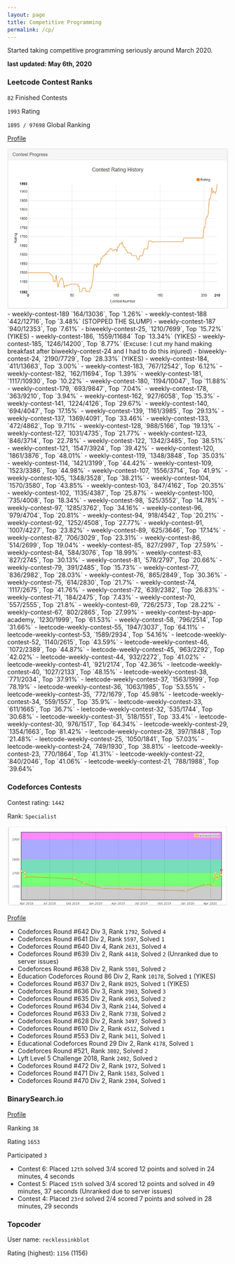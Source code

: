 ```yaml
---
layout: page
title: Competitive Programming
permalink: /cp/
---
```


Started taking competitive programming seriously around March 2020.

**last updated: May 6th, 2020**

### Leetcode Contest Ranks

`82` Finished Contests

`1993` Rating

`1895 / 97698` Global Ranking

[Profile](https://leetcode.com/jonathantsang/)

<img src="leetcode.jpg"/>
- weekly-contest-189 `164/13036`, Top `1.26%`
- weekly-contest-188 `442/12716`, Top `3.48%` (STOPPED THE SLUMP)
- weekly-contest-187 `940/12353`, Top `7.61%`
- biweekly-contest-25, `1210/7699`, Top `15.72%` (YIKES)
- weekly-contest-186, `1559/11684` Top `13.34%` (YIKES)
- weekly-contest-185, `1246/14200`, Top `8.77%` (Excuse: I cut my hand making breakfast after biweekly-contest-24 and I had to do this injured)
- biweekly-contest-24, `2190/7729`, Top `28.33%` (YIKES)
- weekly-contest-184, `411/13663`, Top `3.00%`
- weekly-contest-183, `767/12542`, Top `6.12%`
- weekly-contest-182, `162/11694`, Top `1.39%`
- weekly-contest-181, `1117/10930`, Top `10.22%`
- weekly-contest-180, `1194/10047`, Top `11.88%`
- weekly-contest-179, `693/9847`, Top `7.04%`
- weekly-contest-178, `363/9210`, Top `3.94%`
- weekly-contest-162, `927/6058`, Top `15.3%`
- weekly-contest-141, `1224/4126`, Top `29.67%`
- weekly-contest-140, `694/4047`, Top `17.15%`
- weekly-contest-139, `1161/3985`, Top `29.13%`
- weekly-contest-137, `1369/4091`, Top `33.46%`
- weekly-contest-133, `472/4862`, Top `9.71%`
- weekly-contest-128, `988/5166`, Top `19.13%`
- weekly-contest-127, `1031/4735`, Top `21.77%`
- weekly-contest-123, `846/3714`, Top `22.78%`
- weekly-contest-122, `1342/3485`, Top `38.51%`
- weekly-contest-121, `1547/3924`, Top `39.42%`
- weekly-contest-120, `1861/3876`, Top `48.01%`
- weekly-contest-119, `1348/3848`, Top `35.03%`
- weekly-contest-114, `1421/3199`, Top `44.42%`
- weekly-contest-109, `1523/3386`, Top `44.98%`
- weekly-contest-107, `1556/3714`, Top `41.9%`
- weekly-contest-105, `1348/3528`, Top `38.21%`
- weekly-contest-104, `1570/3580`, Top `43.85%`
- weekly-contest-103, `847/4162`, Top `20.35%`
- weekly-contest-102, `1135/4387`, Top `25.87%`
- weekly-contest-100, `735/4008`, Top `18.34%`
- weekly-contest-98, `525/3552`, Top `14.78%`
- weekly-contest-97, `1285/3762`, Top `34.16%`
- weekly-contest-96, `979/4704`, Top `20.81%`
- weekly-contest-94, `918/4542`, Top `20.21%`
- weekly-contest-92, `1252/4508`, Top `27.77%`
- weekly-contest-91, `1007/4227`, Top `23.82%`
- weekly-contest-89, `625/3646`, Top `17.14%`
- weekly-contest-87, `706/3029`, Top `23.31%`
- weekly-contest-86, `514/2699`, Top `19.04%`
- weekly-contest-85, `827/2997`, Top `27.59%`
- weekly-contest-84, `584/3076`, Top `18.99%`
- weekly-contest-83, `827/2745`, Top `30.13%`
- weekly-contest-81, `578/2797`, Top `20.66%`
- weekly-contest-79, `391/2485`, Top `15.73%`
- weekly-contest-77, `836/2982`, Top `28.03%`
- weekly-contest-76, `865/2849`, Top `30.36%`
- weekly-contest-75, `614/2830`, Top `21.7%`
- weekly-contest-74, `1117/2675`, Top `41.76%`
- weekly-contest-72, `639/2382`, Top `26.83%`
- weekly-contest-71, `184/2475`, Top `7.43%`
- weekly-contest-70, `557/2555`, Top `21.8%`
- weekly-contest-69, `726/2573`, Top `28.22%`
- weekly-contest-67, `802/2865`, Top `27.99%`
- weekly-contest-by-app-academy, `1230/1999`, Top `61.53%`
- weekly-contest-58, `796/2514`, Top `31.66%`
- leetcode-weekly-contest-55, `1947/3037`, Top `64.11%`
- leetcode-weekly-contest-53, `1589/2934`, Top `54.16%`
- leetcode-weekly-contest-52, `1140/2615`, Top `43.59%`
- leetcode-weekly-contest-46, `1072/2389`, Top `44.87%`
- leetcode-weekly-contest-45, `963/2292`, Top `42.02%`
- leetcode-weekly-contest-44, `932/2272`, Top `41.02%`
- leetcode-weekly-contest-41, `921/2174`, Top `42.36%`
- leetcode-weekly-contest-40, `1027/2133`, Top `48.15%`
- leetcode-weekly-contest-38, `771/2034`, Top `37.91%`
- leetcode-weekly-contest-37, `1563/1999`, Top `78.19%`
- leetcode-weekly-contest-36, `1063/1985`, Top `53.55%`
- leetcode-weekly-contest-35, `772/1679`, Top `45.98%`
- leetcode-weekly-contest-34, `559/1557`, Top `35.9%`
- leetcode-weekly-contest-33, `611/1665`, Top `36.7%`
- leetcode-weekly-contest-32, `535/1744`, Top `30.68%`
- leetcode-weekly-contest-31, `518/1551`, Top `33.4%`
- leetcode-weekly-contest-30, `976/1517`, Top `64.34%`
- leetcode-weekly-contest-29, `1354/1663`, Top `81.42%`
- leetcode-weekly-contest-28, `397/1848`, Top `21.48%`
- leetcode-weekly-contest-25, `1050/1841`, Top `57.03%`
- leetcode-weekly-contest-24, `749/1930`, Top `38.81%`
- leetcode-weekly-contest-23, `770/1864`, Top `41.31%`
- leetcode-weekly-contest-22, `840/2046`, Top `41.06%`
- leetcode-weekly-contest-21, `788/1988`, Top `39.64%`

### Codeforces Contests

Contest rating: `1442`

Rank: `Specialist`

<img src="codeforces.jpg"/>

[Profile](https://codeforces.com/contests/with/recklessinkblot)

- Codeforces Round \#642 Div 3, Rank `1792`, Solved `4`
- Codeforces Round \#641 Div 2, Rank `5597`, Solved `1`
- Codeforces Round \#640 Div 4, Rank `2631`, Solved `4`
- Codeforces Round \#639 Div 2, Rank `4418`, Solved `2` (Unranked due to server issues)
- Codeforces Round \#638 Div 2, Rank `5501`, Solved `2`
- Education Codeforces Round 86 Div 2, Rank `10178`, Solved `1` (YIKES)
- Codeforces Round \#637 Div 2, Rank `8925`, Solved `1` (YIKES)
- Codeforces Round \#636 Div 3, Rank `3903`, Solved `3`
- Codeforces Round \#635 Div 2, Rank `4953`, Solved `2`
- Codeforces Round \#634 Div 3, Rank `2144`, Solved `4`
- Codeforces Round \#633 Div 2, Rank `7738`, Solved `2`
- Codeforces Round \#628 Div 2, Rank `3497`, Solved `3`
- Codeforces Round \#610 Div 2, Rank `4512`, Solved `1`
- Codeforces Round \#553 Div 2, Rank `3411`, Solved `1`
- Educational Codeforces Round 29 Div 2, Rank `4178`, Solved `1`
- Codeforces Round \#521, Rank `3802`, Solved `2`
- Lyft Level 5 Challenge 2018, Rank `2492`, Solved `2`
- Codeforces Round \#472 Div 2, Rank `1972`, Solved `1`
- Codeforces Round \#471 Div 2, Rank `1583`, Solved `1`
- Codeforces Round \#470 Div 2, Rank `2304`, Solved `1`

### BinarySearch.io

[Profile](https://binarysearch.io/@/recklessinkblot)

Ranking `38`

Rating `1653`

Participated `3`

- Contest 6: Placed `12th` solved 3/4 scored 12 points and solved in 24 minutes, 4 seconds
- Contest 5: Placed `15th` solved 3/4 scored 12 points and solved in 49 minutes, 37 seconds (Unranked due to server issues)
- Contest 4: Placed `23rd` solved 2/4 scored 7 points and solved in 28 minutes, 29 seconds

### Topcoder

User name:             `recklessinkblot`

Rating (highest):      `1156` (1156)
